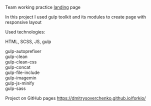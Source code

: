 Team working practice [landing](https://www.figma.com/file/9lLwBJciU4yjDZBSnqqXSS/Forkio?node-id=0%3A1) page

In this project I used gulp toolkit and its modules to create page with responsive layout

Used technologies:

HTML, SCSS, JS, gulp

gulp-autoprefixer <br>
gulp-clean <br>
gulp-clean-css <br>
gulp-concat <br>
gulp-file-include <br>
gulp-imagemin <br>
gulp-js-minify <br>
gulp-sass <br>

Project on GitHub pages https://dmitrysoverchenko.github.io/forkio/
